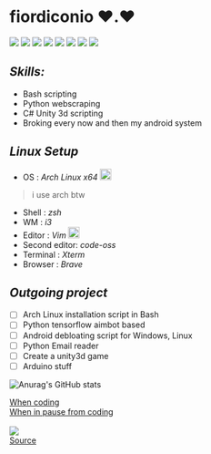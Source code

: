 # **fiordiconio** ❤️.❤️

![](https://img.shields.io/badge/OS-Linux-informational?style=flat&logo=<LOGO_NAME>&logoColor=white&color=2bbc8a)
![](https://img.shields.io/badge/Arduino-Lover-informational?style=flat&logo=<LOGO_NAME>&logoColor=white&color=2bbc8a)
![](https://img.shields.io/badge/Android-Modding-informational?style=flat&logo=<LOGO_NAME>&logoColor=white&color=2bbc8a)
![](https://img.shields.io/badge/OS-Linux-informational?style=flat&logo=<LOGO_NAME>&logoColor=white&color=2bbc8a)
![](https://img.shields.io/badge/OS-Linux-informational?style=flat&logo=<LOGO_NAME>&logoColor=white&color=2bbc8a)
![](https://img.shields.io/badge/OS-Linux-informational?style=flat&logo=<LOGO_NAME>&logoColor=white&color=2bbc8a)
![](https://img.shields.io/badge/OS-Linux-informational?style=flat&logo=<LOGO_NAME>&logoColor=white&color=2bbc8a)
![](https://img.shields.io/badge/OS-Linux-informational?style=flat&logo=<LOGO_NAME>&logoColor=white&color=2bbc8a)


## *Skills:*
- Bash scripting
- Python webscraping
- C# Unity 3d scripting
- Broking every now and then my android system


## *Linux Setup*
- OS : *Arch Linux x64*
<img src="https://cdn0.iconfinder.com/data/icons/flat-round-system/512/archlinux-512.png" width="20" heigth="20"> </img>
> i use arch btw
- Shell : *zsh*
- WM : *i3*
- Editor : *Vim*
<img src="https://upload.wikimedia.org/wikipedia/commons/thumb/9/9f/Vimlogo.svg/1022px-Vimlogo.svg.png" width="20" heigth="20"> </img>
- Second editor: *code-oss*
- Terminal : *Xterm*
- Browser : *Brave*

## *Outgoing project*
- [ ] Arch Linux installation script in Bash
- [ ] Python tensorflow aimbot based
- [ ] Android debloating script for Windows, Linux
- [ ] Python Email reader
- [ ] Create a unity3d game
- [ ] Arduino stuff

![Anurag's GitHub stats](https://github-readme-stats.vercel.app/api?username=fiordiconio&count_private=true&show_icons=true&theme=radical)

<a href="https://stackoverflow.com/"> When coding </a><br>
<a href="https://www.reddit.com/r/ProgrammerHumor/"> When in pause from coding </a>
<br><br>
<img src="animation.gif"></img>
<br>
<a href="https://www.deviantart.com/argodaemon/art/Heroes-Will-Rise-584487754"> Source </a>
